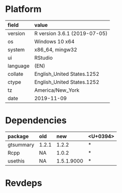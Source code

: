 # Platform

|field    |value                        |
|:--------|:----------------------------|
|version  |R version 3.6.1 (2019-07-05) |
|os       |Windows 10 x64               |
|system   |x86_64, mingw32              |
|ui       |RStudio                      |
|language |(EN)                         |
|collate  |English_United States.1252   |
|ctype    |English_United States.1252   |
|tz       |America/New_York             |
|date     |2019-11-09                   |

# Dependencies

|package   |old   |new        |<U+0394>  |
|:---------|:-----|:----------|:--|
|gtsummary |1.2.1 |1.2.2      |*  |
|Rcpp      |NA    |1.0.2      |*  |
|usethis   |NA    |1.5.1.9000 |*  |

# Revdeps


